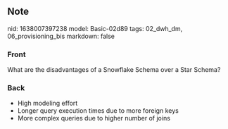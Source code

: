 ## Note
nid: 1638007397238
model: Basic-02d89
tags: 02_dwh_dm, 06_provisioning_bis
markdown: false

### Front
What are the disadvantages of a Snowflake Schema over a Star Schema?

### Back
<ul><li>High modeling effort</li><li>Longer query execution times due to more foreign keys</li><li>More complex queries due to higher number of joins</li></ul>
